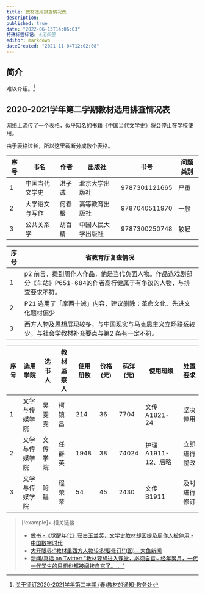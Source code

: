 ```yaml
---
title: 教材选用排查情况表
description:
published: true
date: "2022-06-13T14:06:03"
特殊标签标记: #无标签
editor: markdown
dateCreated: "2021-11-04T12:02:08"
---
```


## 简介

难以介绍。[^6755]

[^6755]: [关于征订2020-2021学年第二学期 (春)教材的通知-教务处](https://web.archive.org/web/20211104035310/https://jwc.sqnu.edu.cn/info/1007/6755.htm)

## 2020-2021学年第二学期教材选用排查情况表

网络上流传了一个表格，似乎知名的书籍《中国当代文学史》将会停止在学校使用。

由于表格过长，所以这里截断分成数个表格。

| 序号 | 书名           | 作者   | 出版社             | 书号          | 问题类别 |
| ---- | -------------- | ------ | ------------------ | ------------- | -------- |
| 1    | 中国当代文学史 | 洪子诚 | 北京大学出版社     | 9787301121665 | 严重     |
| 2    | 大学语文与写作 | 何春根 | 高等教育出版社     | 9787040511970 | 一般     |
| 3    | 公共关系学     | 胡百精 | 中国人民大学出版社 | 9787300250748 | 较轻     |

| 序号 | 省教育厅复查情况                                                                                                        |
| ---- | ----------------------------------------------------------------------------------------------------------------------- |
| 1    | p2 前言，提到周作人作品，他是当代负面人物。作品选戏剧部分《车站》P651-684的作者高行健属于有争议的人物，与排查要求不符。 |
| 2    | P21 选用了「摩西十诫」内容，建议删除；革命文化、先进文化题材偏少                                                        |
| 3    | 西方人物及思想展现较多，与中国现实与马克思主义立场联系较少，与社会学教材补充要点与第2 条有一定不符。                    |

| 序号 | 选用学院       | 选书人   | 教材监察人 | 使用册数 | 价格(元) | 码洋(元) | 使用班级           | 处置要求     |
| ---- | -------------- | -------- | ---------- | -------- | -------- | -------- | ------------------ | ------------ |
| 1    | 文学与传媒学院 | 吴雯雯   | 柯镇昌     | 214      | 36       | 7704     | 文传A1821-24       | 坚决停用     |
| 2    | 文学与传媒学院 | 文传学院 | 任群英     | 1948     | 38       | 74024    | 护理A1911-12、后略 | 立即进行整改 |
| 3    | 文学与传媒学院 | 鲍鲳     | 程荣荣     | 54       | 45       | 2430     | 文传B1911          | 及时进行修订 |

<!-- 完整表格
| 序号 | 书名           | 作者   | 出版社             | 书号          | 问题类别 | 省教育厅复查情况                                                                                                        | 选用学院       | 选书人   | 教材监察人 | 使用册数 | 价格(元) | 码洋(元) | 使用班级           | 处置要求     |
| ---- | -------------- | ------ | ------------------ | ------------- | -------- | ----------------------------------------------------------------------------------------------------------------------- | -------------- | -------- | ---------- | -------- | -------- | -------- | ------------------ | ------------ |
| 1    | 中国当代文学史 | 洪子诚 | 北京大学出版社     | 9787301121665 | 严重     | p2 前言，提到周作人作品，他是当代负面人物。作品选戏剧部分《车站》P651-684的作者高行健属于有争议的人物，与排查要求不符。 | 文学与传媒学院 | 吴雯雯   | 柯镇昌     | 214      | 36       | 7704     | 文传A1821-24       | 坚决停用     |
| 2    | 大学语文与写作 | 何春根 | 高等教育出版社     | 9787040511970 | 一般     | P21 选用了「摩西十诫」内容，建议删除；革命文化、先进文化题材偏少                                                        | 文学与传媒学院 | 文传学院 | 任群英     | 1948     | 38       | 74024    | 护理A1911-12、后略 | 立即进行整改 |
| 3    | 公共关系学     | 胡百精 | 中国人民大学出版社 | 9787300250748 | 较轻     | 西方人物及思想展现较多，与中国现实与马克思主义立场联系较少，与社会学教材补充要点与第2 条有一定不符。                    | 文学与传媒学院 | 鲍鲳     | 程荣荣     | 54       | 45       | 2430     | 文传B1911          | 及时进行修订 |
-->

> [!example]+ 相关链接
> + [做书 -《觉醒年代》获白玉兰奖，文学史教材却因提及周作人被停用 - 中国数字时代](https://web.archive.org/web/20210709151716/https://chinadigitaltimes.net/chinese/667108.html)
> + [大开眼界:"教材里西方人物较多!要修订!"(图) - 大鱼新闻](https://web.archive.org/web/20211104052353/https://dayu.news/news/110206/)
> + [新闻/真话 on Twitter: "教材要想进入课堂，必须自宫~ 经年累月，一代一代学生的思想也都被间接自宫了。… "](https://web.archive.org/web/20210611221427/https://twitter.com/TuCaoFakeNews/status/1403468105095868417)
